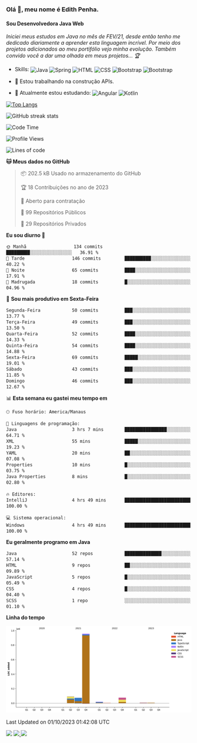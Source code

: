 ### Olá 👋, meu nome é Edith Penha.
#### Sou Desenvolvedora Java Web

*Iniciei meus estudos em Java no mês de FEV/21, desde então tenho me dedicado diariamente a aprender esta linguagem incrível. Por meio dos projetos adicionados ao meu portifólio vejo minha evolução.
Também convido você a dar uma olhada em meus projetos... :trophy:*

- Skills:
  <img align="center" alt="Java" height="40" width="40" src="https://cdn.jsdelivr.net/gh/devicons/devicon/icons/java/java-original.svg">
  <img align="center" alt="Spring" height="40" width="40" src="https://cdn.jsdelivr.net/gh/devicons/devicon/icons/spring/spring-original-wordmark.svg">
  <img align="center" alt="HTML" height="40" width="40" src="https://cdn.jsdelivr.net/gh/devicons/devicon/icons/html5/html5-original.svg">
  <img align="center" alt="CSS" height="40" width="40" src="https://cdn.jsdelivr.net/gh/devicons/devicon/icons/css3/css3-original.svg">
  <img align="center" alt="Bootstrap" height="40" width="40" src="https://cdn.jsdelivr.net/gh/devicons/devicon/icons/bootstrap/bootstrap-plain.svg">
  <img align="center" alt="Bootstrap" height="40" width="40" src="https://cdn.jsdelivr.net/gh/devicons/devicon/icons/figma/figma-original.svg">


- 🔭 Estou trabalhando na construção APIs. 
- 🌱 Atualmente estou estudando:
  <img align="center" alt="Angular" height="40" width="40" src="https://cdn.jsdelivr.net/gh/devicons/devicon/icons/angularjs/angularjs-original.svg">
  <img align="center" alt="Kotlin" height="80" width="80" src="https://cdn.jsdelivr.net/gh/devicons/devicon/icons/kotlin/kotlin-original-wordmark.svg">


[![Top Langs](https://github-readme-stats.vercel.app/api/top-langs/?username=edithpenha20&layout=compact&langs_count=7&theme=dracula)](https://github.com/anuraghazra/github-readme-stats)


![GitHub streak stats](https://github-readme-streak-stats.herokuapp.com/?user=edithpenha20&layout=compact&langs_count=7&theme=dracula)

<!--START_SECTION:waka-->
![Code Time](http://img.shields.io/badge/Code%20Time-261%20hrs%2018%20mins-blue)

![Profile Views](http://img.shields.io/badge/Visualizac%C3%B5es%20do%20perfil-0-blue)

![Lines of code](https://img.shields.io/badge/Desde%20o%20Hello%20World%20eu%20escrevi-1.2%20million%20linhas%20de%20c%C3%B3digo-blue)

**🐱 Meus dados no GitHub** 

> 📦 202.5 kB Usado no armazenamento do GitHub 
 > 
> 🏆 18 Contribuições no ano de 2023
 > 
> 💼 Aberto para contratação
 > 
> 📜 99 Repositórios Públicos 
 > 
> 🔑 29 Repositórios Privados 
 > 
**Eu sou diurno 🐤** 

```text
🌞 Manhã                  134 commits         █████████░░░░░░░░░░░░░░░░   36.91 % 
🌆 Tarde                  146 commits         ██████████░░░░░░░░░░░░░░░   40.22 % 
🌃 Noite                  65 commits          ████░░░░░░░░░░░░░░░░░░░░░   17.91 % 
🌙 Madrugada              18 commits          █░░░░░░░░░░░░░░░░░░░░░░░░   04.96 % 
```
📅 **Sou mais produtivo em Sexta-Feira** 

```text
Segunda-Feira            50 commits          ███░░░░░░░░░░░░░░░░░░░░░░   13.77 % 
Terça-Feira              49 commits          ███░░░░░░░░░░░░░░░░░░░░░░   13.50 % 
Quarta-Feira             52 commits          ████░░░░░░░░░░░░░░░░░░░░░   14.33 % 
Quinta-Feira             54 commits          ████░░░░░░░░░░░░░░░░░░░░░   14.88 % 
Sexta-Feira              69 commits          █████░░░░░░░░░░░░░░░░░░░░   19.01 % 
Sábado                   43 commits          ███░░░░░░░░░░░░░░░░░░░░░░   11.85 % 
Domingo                  46 commits          ███░░░░░░░░░░░░░░░░░░░░░░   12.67 % 
```


📊 **Esta semana eu gastei meu tempo em** 

```text
🕑︎ Fuso horário: America/Manaus

💬 Linguagens de programação: 
Java                     3 hrs 7 mins        ████████████████░░░░░░░░░   64.71 % 
XML                      55 mins             █████░░░░░░░░░░░░░░░░░░░░   19.23 % 
YAML                     20 mins             ██░░░░░░░░░░░░░░░░░░░░░░░   07.08 % 
Properties               10 mins             █░░░░░░░░░░░░░░░░░░░░░░░░   03.75 % 
Java Properties          8 mins              █░░░░░░░░░░░░░░░░░░░░░░░░   02.80 % 

🔥 Editores: 
IntelliJ                 4 hrs 49 mins       █████████████████████████   100.00 % 

💻 Sistema operacional: 
Windows                  4 hrs 49 mins       █████████████████████████   100.00 % 
```

**Eu geralmente programo em Java** 

```text
Java                     52 repos            ██████████████░░░░░░░░░░░   57.14 % 
HTML                     9 repos             ██░░░░░░░░░░░░░░░░░░░░░░░   09.89 % 
JavaScript               5 repos             █░░░░░░░░░░░░░░░░░░░░░░░░   05.49 % 
CSS                      4 repos             █░░░░░░░░░░░░░░░░░░░░░░░░   04.40 % 
SCSS                     1 repo              ░░░░░░░░░░░░░░░░░░░░░░░░░   01.10 % 
```



**Linha do tempo**

![Lines of Code chart](https://raw.githubusercontent.com/edithpenha20/edithpenha20/master/assets/bar_graph.png)


 Last Updated on 01/10/2023 01:42:08 UTC
<!--END_SECTION:waka-->

<a href="https://www.linkedin.com/in/edith-penha" target="_blank"><img src="https://img.shields.io/badge/-LinkedIn-%230077B5?style=for-the-badge&logo=linkedin&logoColor=white" target="_blank"></a>
<a href = "mailto:edithpenha@gmail.com"><img src="https://img.shields.io/badge/-Gmail-%23333?style=for-the-badge&logo=gmail&logoColor=white" target="_blank">
<a href="https://instagram.com/endy.code/" target="_blank"><img src="https://img.shields.io/badge/-Instagram-%23E4405F?style=for-the-badge&logo=instagram&logoColor=white" target="_blank"></a>

